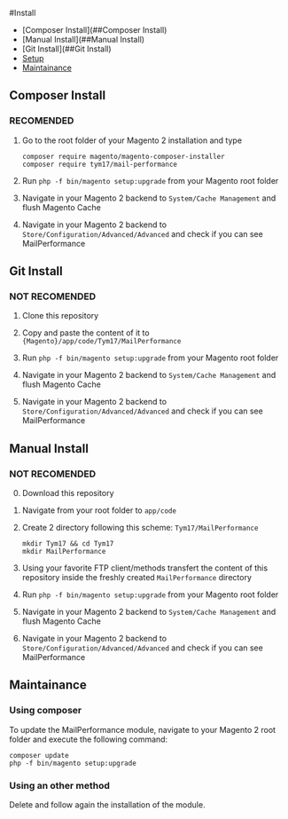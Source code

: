 #Install
* [Composer Install](##Composer Install)
* [Manual Install](##Manual Install)
* [Git Install](##Git Install)
* [Setup](##setup)
* [Maintainance](##Maintainance)

## Composer Install

### RECOMENDED

1. Go to the root folder of your Magento 2 installation and type

   ```shell
   composer require magento/magento-composer-installer
   composer require tym17/mail-performance
   ```

2. Run `php -f bin/magento setup:upgrade` from your Magento root folder

3. Navigate in your Magento 2 backend to `System/Cache Management` and flush Magento Cache

4. Navigate in your Magento 2 backend to `Store/Configuration/Advanced/Advanced` and check if you can see MailPerformance

## Git Install

### NOT RECOMENDED

1. Clone this repository

2. Copy and paste the content of it to `{Magento}/app/code/Tym17/MailPerformance`

3. Run `php -f bin/magento setup:upgrade` from your Magento root folder

4. Navigate in your Magento 2 backend to `System/Cache Management` and flush Magento Cache

5. Navigate in your Magento 2 backend to `Store/Configuration/Advanced/Advanced` and check if you can see MailPerformance

## Manual Install

### NOT RECOMENDED

0. Download this repository

1. Navigate from your root folder to `app/code`

2. Create 2 directory following this scheme: `Tym17/MailPerformance`

   ```shell
   mkdir Tym17 && cd Tym17
   mkdir MailPerformance
   ```

3. Using your favorite FTP client/methods transfert the content of this repository inside the freshly created `MailPerformance` directory

4. Run `php -f bin/magento setup:upgrade` from your Magento root folder

5. Navigate in your Magento 2 backend to `System/Cache Management` and flush Magento Cache

6. Navigate in your Magento 2 backend to `Store/Configuration/Advanced/Advanced` and check if you can see MailPerformance


## Maintainance

### Using composer

 To update the MailPerformance module, navigate to your Magento 2 root folder and execute the following command:
 ```shell
 composer update
 php -f bin/magento setup:upgrade
 ```

### Using an other method

Delete and follow again the installation of the module.
